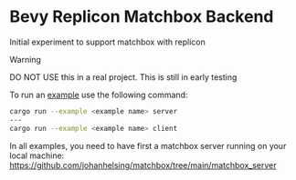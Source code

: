 # Bevy Replicon Matchbox Backend

Initial experiment to support matchbox with replicon

> [!WARNING]
> DO NOT USE this in a real project. This is still in early testing

To run an [example](examples) use the following command:

```bash
cargo run --example <example name> server
---
cargo run --example <example name> client
```

In all examples, you need to have first a matchbox server running on your local machine:
https://github.com/johanhelsing/matchbox/tree/main/matchbox_server
